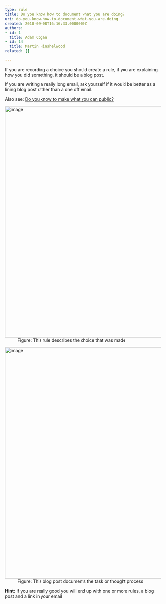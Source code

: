 ```yaml
---
type: rule
title: Do you know how to document what you are doing?
uri: do-you-know-how-to-document-what-you-are-doing
created: 2010-09-08T16:16:33.0000000Z
authors:
- id: 1
  title: Adam Cogan
- id: 14
  title: Martin Hinshelwood
related: []

---
```




<span class='intro'> <p>If you are recording a choice you should create a rule, if you are explaining how you did something, it should be a blog post.</p><p>If you are writing a really long email, ask yourself if it would be better as a lining blog post rather than a one off email.</p><p>Also see&#58; <a href="/_layouts/15/FIXUPREDIRECT.ASPX?WebId=3dfc0e07-e23a-4cbb-aac2-e778b71166a2&amp;TermSetId=07da3ddf-0924-4cd2-a6d4-a4809ae20160&amp;TermId=257bcb90-884d-49bd-8e15-e639c70f7de1">Do you know to make what you can public?</a><br></p> </span>

<dl class="image"><dt> <img alt="image" src="/PublishingImages/RulesBloggingDocumentGood2.jpg" style="width&#58;750px;" /></dt><dd>Figure&#58; This rule describes the choice that was made<br></dd></dl><dl class="image"><dt> <img alt="image" src="/PublishingImages/RulesBloggingDocumentGood.jpg" style="width&#58;750px;" /></dt><dd>Figure&#58; This blog post documents the task or thought process </dd> </dl><p> 
   <b> Hint&#58;</b> If you are really good you will end up with one or more rules, a blog post and a link in your email <br></p>


